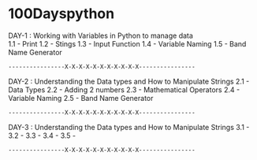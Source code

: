 # 100Dayspython


DAY-1 : Working with Variables in Python to manage data         
    1.1 - Print
    1.2 - Stings
    1.3 - Input Function
    1.4 - Variable Naming
    1.5 - Band Name Generator
    
    ----------------X-X-X-X-X-X-X-X-X-X-X----------------

DAY-2 : Understanding the Data types and How to Manipulate Strings 
    2.1 - Data Types
    2.2 - Adding 2 numbers 
    2.3 - Mathematical Operators
    2.4 - Variable Naming
    2.5 - Band Name Generator
    
    ----------------X-X-X-X-X-X-X-X-X-X-X----------------

DAY-3 : Understanding the Data types and How to Manipulate Strings 
    3.1 - 
    3.2 - 
    3.3 - 
    3.4 - 
    3.5 - 
    
    ----------------X-X-X-X-X-X-X-X-X-X-X---------------- 
 
